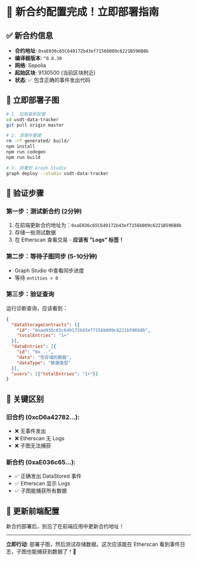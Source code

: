 # 🎉 新合约配置完成！立即部署指南

## ✅ 新合约信息
- **合约地址**: `0xaE036c65C649172b43ef7156b009c6221B596B8b`
- **编译器版本**: `^0.8.30`
- **网络**: Sepolia
- **起始区块**: 9130500 (当前区块附近)
- **状态**: ✅ 包含正确的事件发出代码

## 🚀 立即部署子图

```bash
# 1. 拉取最新配置
cd usdt-data-tracker
git pull origin master

# 2. 清理并重建
rm -rf generated/ build/
npm install
npm run codegen
npm run build

# 3. 部署到 Graph Studio
graph deploy --studio usdt-data-tracker
```

## 🎯 验证步骤

### 第一步：测试新合约 (2分钟)
1. 在前端更新合约地址为：`0xaE036c65C649172b43ef7156b009c6221B596B8b`
2. 存储一些测试数据
3. 在 Etherscan 查看交易 - **应该有 "Logs" 标签！**

### 第二步：等待子图同步 (5-10分钟)
- Graph Studio 中查看同步进度
- 等待 `entities > 0`

### 第三步：验证查询
运行诊断查询，应该看到：
```json
{
  "dataStorageContracts": [{
    "id": "0xae036c65c649172b43ef7156b009c6221b596b8b",
    "totalEntries": "1+"
  }],
  "dataEntries": [{
    "id": "0x...",
    "data": "您存储的数据",
    "dataType": "数据类型"
  }],
  "users": [{"totalEntries": "1+"}]
}
```

## 🔑 关键区别

### 旧合约 (0xcD6a42782...):
- ❌ 无事件发出
- ❌ Etherscan 无 Logs
- ❌ 子图无法捕获

### 新合约 (0xaE036c65...):
- ✅ 正确发出 DataStored 事件
- ✅ Etherscan 显示 Logs
- ✅ 子图能捕获所有数据

## 📱 更新前端配置

新合约部署后，别忘了在前端应用中更新合约地址！

---

**立即行动**: 部署子图，然后测试存储数据。这次应该能在 Etherscan 看到事件日志，子图也能捕获到数据了！🚀